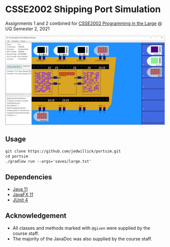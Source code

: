 # CSSE2002 Shipping Port Simulation

Assignments 1 and 2 combined for [CSSE2002 Programming in the Large](https://my.uq.edu.au/programs-courses/course.html?course_code=CSSE2002) @ UQ Semester 2, 2021

![portsim](images/portsim.PNG)

## Usage

```shell
git clone https://github.com/jedwillick/portsim.git
cd portsim
./gradlew run --args='saves/large.txt'
```

## Dependencies

- [Java 11](https://jdk.java.net/archive/ )
- [JavaFX 11](https://gluonhq.com/products/javafx/ )
- [JUnit 4](https://junit.org/junit4/)

## Acknowledgement

- All classes and methods marked with `@given` were supplied by the course staff.
- The majority of the JavaDoc was also supplied by the course staff.
